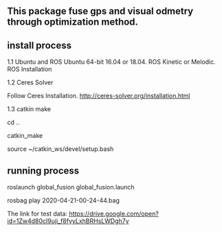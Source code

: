 

## This package fuse gps and visual odmetry through optimization method.


## install process

1.1 Ubuntu and ROS
Ubuntu 64-bit 16.04 or 18.04. ROS Kinetic or Melodic. ROS Installation

1.2 Ceres Solver

Follow Ceres Installation. http://ceres-solver.org/installation.html

1.3 catkin make

cd ..

catkin_make

source ~/catkin_ws/devel/setup.bash


## running process

roslaunch global_fusion global_fusion.launch

rosbag play 2020-04-21-00-24-44.bag

The link for test data: https://drive.google.com/open?id=1Zw4d80cI9uji_f8fyyLxhBRHsLWDgh7y
